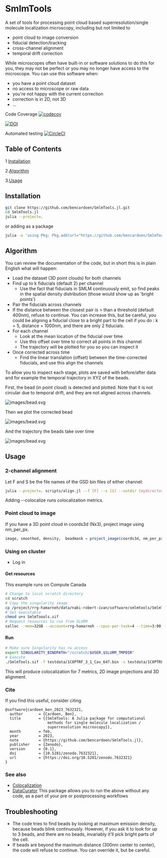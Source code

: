 # SmlmTools

A set of tools for processing point cloud based superresolution/single molecule localization microscopy, including but not limited to 
- point cloud to image conversion
- fiducial detection/tracking
- cross-channel alignment
- temporal drift correction

While microscopes often have built-in or software solutions to do this for you, they may not be perfect or you may no longer have access to the microscope.
You can use this software when:
- you have a point cloud dataset
- no access to microscope or raw data
- you're not happy with the current correction
- correction is in 2D, not 3D
- ...

Code Coverage [![codecov](https://codecov.io/gh/bencardoen/SmlmTools.jl/branch/master/graph/badge.svg?token=qFQ3PGsBBY)](https://codecov.io/gh/bencardoen/SmlmTools.jl)

[![DOI](https://zenodo.org/badge/DOI/10.5281/zenodo.7632321.svg)](https://doi.org/10.5281/zenodo.7632321)

Automated testing [![CircleCI](https://dl.circleci.com/status-badge/img/gh/bencardoen/SmlmTools.jl/tree/master.svg?style=svg&circle-token=51454c475b36421e7f42be42ebcf3dea1b77c483)](https://dl.circleci.com/status-badge/redirect/gh/bencardoen/SmlmTools.jl/tree/master)



## Table of Contents

1 [Installation](#installation)

2.[Algorithm](#algorithm)

3.[Usage](#usage)

<a name="installation"></a>
## Installation
```bash
git clone https://github.com/bencardoen/SmlmTools.jl.git
cd SmlmTools.jl
julia --project=.
```
or adding as a package
```bash
julia -e 'using Pkg; Pkg.add(url="https://github.com/bencardoen/SmlmTools.jl.git")'
```

<a name="algorithm"></a>
## Algorithm
You can review the documentation of the code, but in short this is in plain English what will happen:
- Load the dataset (3D point clouds) for both channels
- Find up to k fiducials (default 2) per channel
  - Use the fact that fiducials in SMLM continuously emit, so find peaks in the spatial density distribution (those would show up as 'bright points')
- Pair the fiducials across channels
- If the distance between the closest pair is > than a threshold (default 400nm), refuse to continue. You can increase this, but be careful, you could be aligning a fiducial close to a bright part to the cell if you do : k = 5, distance = 1000nm, and there are only 2 fiducials.
- For each channel
  - Look at the mean location of the fiducial over time
  - Use this offset over time to correct all points in this channel
  - The trajectory will be plotted for you so you can inspect it
- Once corrected across time
  - Find the linear translation (offset) between the time-corrected fiducials, and use this align the channels

To allow you to inspect each stage, plots are saved with before/after data and for example the temporal trajectory in XYZ of the beads.

First, the bead (in point cloud) is detected and plotted. Note that it is not circular due to temporal drift, and they are not aligned across channels.

![images/bead.svg](images/bead.svg)

Then we plot the corrected bead 

![images/bead.svg](images/bead_aligned.svg)

And the trajectory the beads take over time


![images/bead.svg](images/bead_trajectory.svg)

<a name="usage"></a>
## Usage

### 2-channel alignment
Let F and S be the file names of the GSD bin files of either channel:
```bash
julia --project=. scripts/align.jl --f [F] --s [S] --outdir [mydirectory] --colocalize --align --segment
```
Adding --colocalize runs colocalization metrics.

### Point cloud to image
If you have a 3D point cloud in coords3d (Nx3), project image using nm_per_px.
```julia
image, smoothed, density,  beadmask = project_image(coords3d, nm_per_px; mx=nothing, remove_bead=false, log_scale=true, σnm=10)
```

### Using on cluster
- Log in
#### Get resources
This example runs on Compute Canada
```bash
# Change to local scratch directory
cd scratch
# Copy the singularity image
cp /project/rrg-hamarneh/data/nabi-robert-ivan/software/smlmtools/SmlmTools.sif .
# Set executable
chmod u+x SmlmToools.sif
# Request resources to run from SLURM
salloc --mem=32GB --account=rrg-hamarneh --cpus-per-task=4 --time=3:00:00
```
#### Run
```bash
# Make sure Singularity has rw access
export SINGULARITY_BINDPATH="/scratch/$USER,$SLURM_TMPDIR"
# Execute
./SmlmTools.sif -f testdata/1C8PTRF_3_1_Cav_647.bin -s testdata/1C8PTRF_3_1_PTRF_568.bin -t GSD -p 10 -a -n 10 --outdir . -c
```
This will produce colocalization for 7 metrics, 2D image projections and 3D alignment.


### Cite
If you find this useful, consider citing
```bibtext
@software{cardoen_ben_2023_7632321,
  author       = {Cardoen, Ben},
  title        = {{SmlmTools: A Julia package for computational 
                   methods for single molecule localization /
                   superresolution microscopy}},
  month        = feb,
  year         = 2023,
  note         = {https://github.com/bencardoen/SmlmTools.jl},
  publisher    = {Zenodo},
  version      = {0.1},
  doi          = {10.5281/zenodo.7632321},
  url          = {https://doi.org/10.5281/zenodo.7632321}
}
``` 

### See also
- [Colocalization](https://github.com/bencardoen/Colocalization.jl)
- [DataCurator](https://github.com/bencardoen/DataCurator.jl) This package allows you to run the above without any code, as a part of your pre or postprocessing workflows

## Troubleshooting
- The code tries to find beads by looking at maximum emission density, because beads blink continuously. However, if you ask it to look for up to 3 beads, and there are no beads, invariably it'll pick bright parts of the cell. 
- If beads are beyond the maximum distance (300nm center to center), the code will refuse to continue. You can override it, but be careful.
